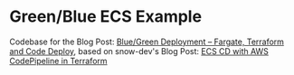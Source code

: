 # Green/Blue ECS Example

Codebase for the Blog Post: [Blue/Green Deployment – Fargate, Terraform and Code Deploy](https://mejora56459087.wordpress.com/2019/12/03/blue-green-fargate-terraform-codedeploy/), based on snow-dev's Blog Post: [ECS CD with AWS CodePipeline in Terraform](https://snow-dev.com/posts/ecs-cd-with-codepipeline-in-terraform.html)
